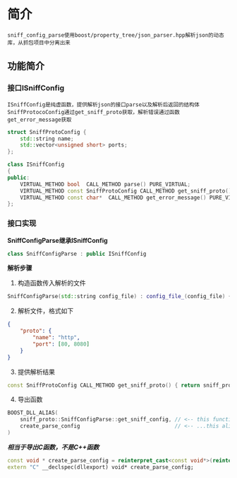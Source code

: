 # 简介
    sniff_config_parse使用boost/property_tree/json_parser.hpp解析json的动态库，从抓包项目中分离出来


## 功能简介
### 接口ISniffConfig
    ISniffConfig是纯虚函数，提供解析json的接口parse以及解析后返回的结构体SniffProtocoConfig通过get_sniff_proto获取，解析错误通过函数get_error_message获取
``` c++
struct SniffProtoConfig {
    std::string name;
    std::vector<unsigned short> ports;
};

class ISniffConfig
{
public:
    VIRTUAL_METHOD bool  CALL_METHOD parse() PURE_VIRTUAL;
    VIRTUAL_METHOD const SniffProtoConfig CALL_METHOD get_sniff_proto() PURE_VIRTUAL;
    VIRTUAL_METHOD const char*  CALL_METHOD get_error_message() PURE_VIRTUAL;
};
```
### 接口实现
**SniffConfigParse继承ISniffConfig**
```c++
class SniffConfigParse : public ISniffConfig
```
**解析步骤**
1. 构造函数传入解析的文件
``` c++
SniffConfigParse(std::string config_file) : config_file_(config_file) {}
```
2. 解析文件，格式如下
```json
{
    "proto": {
        "name": "http",
        "port": [80, 8080]
    }
}
```
3. 提供解析结果
```c++
const SniffProtoConfig CALL_METHOD get_sniff_proto() { return sniff_proto_config; }
```
4. 导出函数
```c++
BOOST_DLL_ALIAS(
    sniff_proto::SniffConfigParse::get_sniff_config, // <-- this function is exported with...
    create_parse_config                              // <-- ...this alias name
)
```
***相当于导出C函数，不是C++函数***
```c++
const void * create_parse_config = reinterpret_cast<const void*>(reinterpret_cast<intptr_t>(&sniff_proto::SniffConfigParse::get_sniff_config ));
extern "C" __declspec(dllexport) void* create_parse_config;
```
